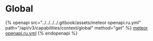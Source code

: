 # Global

{% openapi src="../../../../.gitbook/assets/meteor openapi.ru.yml" path="/api/v3/capabilities/context/global" method="get" %}
[meteor openapi.ru.yml](<../../../../.gitbook/assets/meteor openapi.ru.yml>)
{% endopenapi %}
